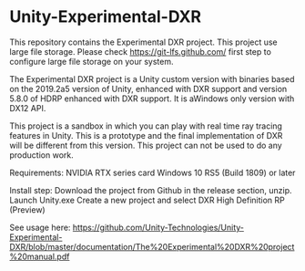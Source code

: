 # Unity-Experimental-DXR

This repository contains the Experimental DXR project.
This project use large file storage. Please check https://git-lfs.github.com/ first step to configure large file storage on your system.

The Experimental DXR project is a Unity custom version with binaries based on the 2019.2a5 version of Unity, enhanced with DXR support and version 5.8.0 of HDRP enhanced with DXR support. It is aWindows only version with DX12 API.

This project is a sandbox in which you can  play with real time ray tracing features in Unity. This is a prototype and the final implementation of DXR will be different from this version. This project can not be used to do any production work.

Requirements:
NVIDIA RTX series card
Windows 10 RS5 (Build 1809) or later

Install step:
Download the project from Github in the release section, unzip.
Launch Unity.exe
Create a new project and select DXR High Definition RP (Preview)

See usage here: https://github.com/Unity-Technologies/Unity-Experimental-DXR/blob/master/documentation/The%20Experimental%20DXR%20project%20manual.pdf
